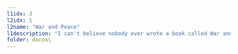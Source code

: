 ```yaml
---
l1idx: 3
l2idx: 1
l2name: "War and Peace"
l1description: "I can't believe nobody ever wrote a book called War and Peace."
folder: docos\
---
```

